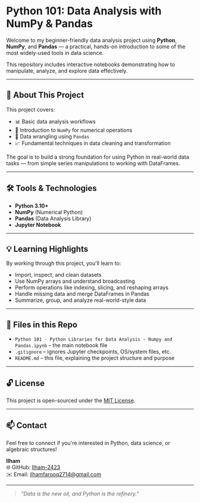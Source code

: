 # Python 101: Data Analysis with NumPy & Pandas

Welcome to my beginner-friendly data analysis project using **Python**, **NumPy**, and **Pandas** — a practical, hands-on introduction to some of the most widely-used tools in data science.

This repository includes interactive notebooks demonstrating how to manipulate, analyze, and explore data effectively.

---

## 📘 About This Project

This project covers:

- 📊 Basic data analysis workflows  
- 📌 Introduction to `NumPy` for numerical operations  
- 📂 Data wrangling using `Pandas`  
- 📈 Fundamental techniques in data cleaning and transformation

The goal is to build a strong foundation for using Python in real-world data tasks — from simple series manipulations to working with DataFrames.

---

## 🛠️ Tools & Technologies

- **Python 3.10+**  
- **NumPy** (Numerical Python)  
- **Pandas** (Data Analysis Library)  
- **Jupyter Notebook**

---

## 💡 Learning Highlights

By working through this project, you'll learn to:

- Import, inspect, and clean datasets
- Use NumPy arrays and understand broadcasting
- Perform operations like indexing, slicing, and reshaping arrays
- Handle missing data and merge DataFrames in Pandas
- Summarize, group, and analyze real-world-style data

---

## 📁 Files in this Repo

- `Python 101 - Python Libraries for Data Analysis - Numpy and Pandas.ipynb` – the main notebook file
- `.gitignore` – ignores Jupyter checkpoints, OS/system files, etc.
- `README.md` – this file, explaining the project structure and purpose

---

## 🔓 License

This project is open-sourced under the [MIT License](LICENSE).

---

## 📫 Contact

Feel free to connect if you're interested in Python, data science, or algebraic structures!

**Ilham**  
🌐 GitHub: [Ilham-2423](https://github.com/Ilham-2423)  
✉️ Email: ilhamfarooq2714@gmail.com

---

> *“Data is the new oil, and Python is the refinery.”*
